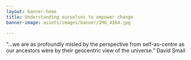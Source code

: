 ```yaml
---
layout: banner-home
title: Understanding ourselves to empower change
banner-image: assets/images/banner/IMG_4164.jpg

---
```

“…we are as profoundly misled by the perspective from self-as-centre as our ancestors were by their geocentric view of the universe.” David Smail